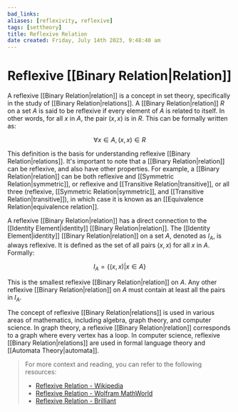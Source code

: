```yaml
---
bad_links: 
aliases: [reflexivity, reflexive]
tags: [settheory]
title: Reflexive Relation
date created: Friday, July 14th 2023, 9:48:40 am
---
```

# Reflexive [[Binary Relation|Relation]]

A reflexive [[Binary Relation|relation]] is a concept in set theory, specifically in the study of [[Binary Relation|relations]]. A [[Binary Relation|relation]] $R$ on a set $A$ is said to be reflexive if every element of $A$ is related to itself. In other words, for all $x$ in $A$, the pair $(x, x)$ is in $R$. This can be formally written as:

$$
\forall x \in A, (x, x) \in R
$$

This definition is the basis for understanding reflexive [[Binary Relation|relations]]. It's important to note that a [[Binary Relation|relation]] can be reflexive, and also have other properties. For example, a [[Binary Relation|relation]] can be both reflexive and [[Symmetric Relation|symmetric]], or reflexive and [[Transitive Relation|transitive]], or all three (reflexive, [[Symmetric Relation|symmetric]], and [[Transitive Relation|transitive]]), in which case it is known as an [[Equivalence Relation|equivalence relation]].

A reflexive [[Binary Relation|relation]] has a direct connection to the [[Identity Element|identity]] [[Binary Relation|relation]]. The [[Identity Element|identity]] [[Binary Relation|relation]] on a set $A$, denoted as $I_A$, is always reflexive. It is defined as the set of all pairs $(x, x)$ for all $x$ in $A$. Formally:

$$
I_A = \{(x, x) | x \in A\}
$$

This is the smallest reflexive [[Binary Relation|relation]] on $A$. Any other reflexive [[Binary Relation|relation]] on $A$ must contain at least all the pairs in $I_A$.

The concept of reflexive [[Binary Relation|relations]] is used in various areas of mathematics, including algebra, graph theory, and computer science. In graph theory, a reflexive [[Binary Relation|relation]] corresponds to a graph where every vertex has a loop. In computer science, reflexive [[Binary Relation|relations]] are used in formal language theory and [[Automata Theory|automata]].

> For more context and reading, you can refer to the following resources:
> - [Reflexive Relation - Wikipedia](https://www.google.com/search?q=Reflexive+Relation+Wikipedia)
> - [Reflexive Relation - Wolfram MathWorld](https://www.google.com/search?q=Reflexive+Relation+Wolfram+MathWorld)
> - [Reflexive Relation - Brilliant](https://www.google.com/search?q=Reflexive+Relation+Brilliant)
